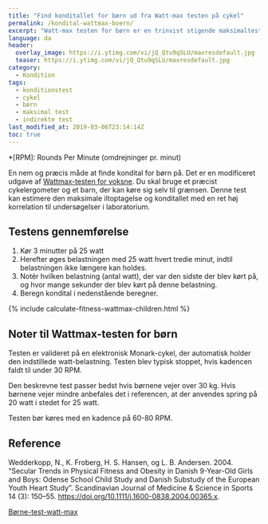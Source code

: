 ```yaml
---
title: "Find konditallet for børn ud fra Watt-max testen på cykel"
permalink: /kondital-wattmax-boern/
excerpt: "Watt-max testen for børn er en trinvist stigende maksimaltest på ergometercykel."
language: da
header:
  overlay_image: https://i.ytimg.com/vi/jQ_Qtu9qSLU/maxresdefault.jpg
  teaser: https://i.ytimg.com/vi/jQ_Qtu9qSLU/maxresdefault.jpg
category:
  - Kondition
tags:
  - konditionstest
  - cykel
  - børn
  - maksimal test
  - indirekte test
last_modified_at: 2019-03-06T23:14:14Z
toc: true
---
```


*[RPM]: Rounds Per Minute (omdrejninger pr. minut)

En nem og præcis måde at finde kondital for børn på. Det er en modificeret udgave af [Wattmax-testen for voksne](/kondital-wattmax/). Du skal bruge et præcist cykelergometer og et barn, der kan køre sig selv til grænsen. Denne test kan estimere den maksimale iltoptagelse og konditallet med en ret høj korrelation til undersøgelser i laboratorium. 

## Testens gennemførelse

1. Kør 3 minutter på 25 watt
2. Herefter øges belastningen med 25 watt hvert tredie minut, indtil belastningen ikke længere kan holdes.
3. Notér hvilken belastning (antal watt), der var den sidste der blev kørt på, og hvor mange sekunder der blev kørt på denne belastning.
4. Beregn kondital i nedenstående beregner.

{% include calculate-fitness-wattmax-children.html %}

## Noter til Wattmax-testen for børn

Testen er valideret på en elektronisk Monark-cykel, der automatisk holder den indstillede watt-belastning. Testen blev typisk stoppet, hvis kadencen faldt til under 30 RPM.

Den beskrevne test passer bedst hvis børnene vejer over 30 kg. Hvis børnene vejer mindre anbefales det i referencen, at der anvendes spring på 20 watt i stedet for 25 watt.

Testen bør køres med en kadence på 60-80 RPM.

## Reference

Wedderkopp, N., K. Froberg, H. S. Hansen, og L. B. Andersen. 2004. “Secular Trends in Physical Fitness and Obesity in Danish 9-Year-Old Girls and Boys: Odense School Child Study and Danish Substudy of the European Youth Heart Study”. Scandinavian Journal of Medicine & Science in Sports 14 (3): 150–55. https://doi.org/10.1111/j.1600-0838.2004.00365.x.

[Børne-test-watt-max](http://www.motion-online.dk/boern-test-watt-max/)
